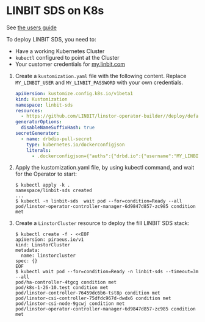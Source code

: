 # LINBIT SDS on K8s

See [the users guide](https://linbit.com/drbd-user-guide/linstor-guide-1_0-en/#s-kubernetes-deploy-linstor-operator-v2)

To deploy LINBIT SDS, you need to: 
* Have a working Kubernetes Cluster
* `kubectl` configured to point at the Cluster
* Your customer credentials for [my.linbit.com](https://my.linbit.com)

1. Create a `kustomization.yaml` file with the following content. Replace `MY_LINBIT_USER` and `MY_LINBIT_PASSWORD` with
   your own credentials.
   ```yaml
   apiVersion: kustomize.config.k8s.io/v1beta1
   kind: Kustomization
   namespace: linbit-sds
   resources:
     - https://github.com/LINBIT/linstor-operator-builder//deploy/default?ref=v2.1.1&depth=1&timeout=90s
   generatorOptions:
     disableNameSuffixHash: true
   secretGenerator:
     - name: drbdio-pull-secret
       type: kubernetes.io/dockerconfigjson
       literals:
         - .dockerconfigjson={"auths":{"drbd.io":{"username":"MY_LINBIT_USER","password":"MY_LINBIT_PASSWORD"}}}
   ```
2. Apply the kustomization.yaml file, by using kubectl command, and wait for the Operator to start:
   ```
   $ kubectl apply -k .
   namespace/linbit-sds created
   ...
   $ kubectl -n linbit-sds  wait pod --for=condition=Ready --all
   pod/linstor-operator-controller-manager-6d9847d857-zc985 condition met
   ```
3. Create a `LinstorCluster` resource to deploy the fill LINBIT SDS stack:
   ```
   $ kubectl create -f - <<EOF
   apiVersion: piraeus.io/v1
   kind: LinstorCluster
   metadata:
     name: linstorcluster
   spec: {}
   EOF
   $ kubectl wait pod --for=condition=Ready -n linbit-sds --timeout=3m --all
   pod/ha-controller-4tgcg condition met
   pod/k8s-1-26-10.test condition met
   pod/linstor-controller-76459dc6b6-tst8p condition met
   pod/linstor-csi-controller-75dfdc967d-dwdx6 condition met
   pod/linstor-csi-node-9gcwj condition met
   pod/linstor-operator-controller-manager-6d9847d857-zc985 condition met
   ```
